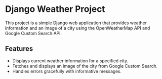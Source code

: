 # Django Weather Project

This project is a simple Django web application that provides weather information and an image of a city using the OpenWeatherMap API and Google Custom Search API.

## Features

- Displays current weather information for a specified city.
- Fetches and displays an image of the city from Google Custom Search.
- Handles errors gracefully with informative messages.

